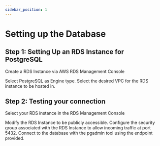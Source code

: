 ```yaml
---
sidebar_position: 1
---
```


# Setting up the Database

## Step 1: Setting Up an RDS Instance for PostgreSQL

Create a RDS Instance via AWS RDS Management Console

Select PostgreSQL as Engine type.
Select the desired VPC for the RDS instance to be hosted in.

## Step 2: Testing your connection

Select your RDS instance in the RDS Management Console

Modify the RDS Instance to be publicly accessible.
Configure the security group associated with the RDS Instance to allow incoming traffic at port 5432.
Connect to the database with the pgadmin tool using the endpoint provided.
